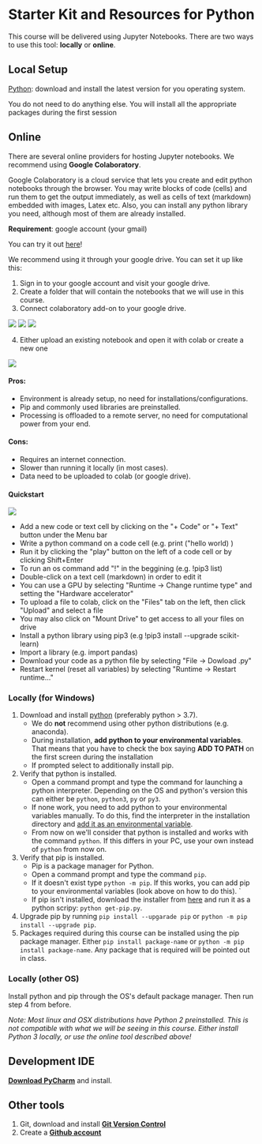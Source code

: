 # Starter Kit and Resources for Python

This course will be delivered using Jupyter Notebooks. There are two ways to use this tool: **locally** or **online**. 


## Local Setup
[Python]("https://www.python.org/"): download and install the latest version for you operating system. 

You do not need to do anything else. You will install all the appropriate packages during the first session 

## Online

There are several online providers for hosting Jupyter notebooks. We recommend using **Google Colaboratory**.

Google Colaboratory is a cloud service that lets you create and edit python notebooks through the browser. You may write blocks of code (cells) and run them to get the output immediately, as well as cells of text (markdown) embedded with images, Latex etc. Also, you can install any python library you need, although most of them are already installed.

**Requirement**: google account (your gmail)

You can try it out [here](https://colab.research.google.com/notebooks/intro.ipynb)!

We recommend using it through your google drive. You can set it up like this:

1. Sign in to your google account and visit your google drive.
2. Create a folder that will contain the notebooks that we will use in this course.
3. Connect colaboratory add-on to your google drive.

![](images/step1c.png)
![](images/step2c.png)
![](images/step3c.png)

4. Either upload an existing notebook and open it with colab or create a new one

![](images/step4c.png)

#### Pros:
- Environment is already setup, no need for installations/configurations.
- Pip and commonly used libraries are preinstalled.
- Processing is offloaded to a remote server, no need for computational power from your end.

#### Cons:
- Requires an internet connection.
- Slower than running it locally (in most cases).
- Data need to be uploaded to colab (or google drive).

#### Quickstart

![](images/step5c.png)

- Add a new code or text cell by clicking on the "+ Code" or "+ Text" button under the Menu bar
- Write a python command on a code cell (e.g. print ("hello world) )
- Run it by clicking the "play" button on the left of a code cell or by clicking Shift+Enter 
- To run an os command add "!" in the beggining (e.g. !pip3 list)
- Double-click on a text cell (markdown) in order to edit it
- You can use a GPU by selecting "Runtime -> Change runtime type" and setting the "Hardware accelerator"
- To upload a file to colab, click on the "Files" tab on the left, then click "Upload" and select a file
- You may also click on "Mount Drive" to get access to all your files on drive
- Install a python library using pip3 (e.g !pip3 install --upgrade scikit-learn)
- Import a library (e.g. import pandas)
- Download your code as a python file by selecting "File -> Dowload .py"
- Restart kernel (reset all variables) by selecting "Runtime -> Restart runtime..."

### Locally (for Windows)

1. Download and install [python](https://www.python.org/downloads/) (preferably python > 3.7). 
    - We do **not** recommend using other python distributions (e.g. anaconda). 
    - During installation, **add python to your environmental variables**. That means that you have to check the box saying **ADD TO PATH** on the first screen during the installation
    - If prompted select to additionally install pip.  
2. Verify that python is installed.
    - Open a command prompt and type the command for launching a python interpreter. Depending on the OS and python's version this can either be `python`, `python3`, `py` or `py3`.
    - If none work, you need to add python to your environmental variables manually. To do this, find the interpreter in the installation directory and [add it as an environmental variable](https://www.computerhope.com/issues/ch000549.htm).
    - From now on we'll consider that python is installed and works with the command `python`. If this differs in your PC, use your own instead of `python` from now on.
3. Verify that pip is installed.
    - Pip is a package manager for Python.
    - Open a command prompt and type the command `pip`.
    - If it doesn't exist type `python -m pip`. If this works, you can add pip to your environmental variables (look above on how to do this). `
    - If pip isn't installed, download the installer from [here](https://bootstrap.pypa.io/get-pip.py) and run it as a python scripy: `python get-pip.py`.
4. Upgrade pip by running `pip install --upgarade pip` or `python -m pip install --upgrade pip`.
5. Packages required during this course can be installed using the pip package manager. Either `pip install package-name` or `python -m pip install package-name`. Any package that is required will be pointed out in class.

### Locally (other OS)

Install python and pip through the OS's default package manager. Then run step 4 from before.

*Note: Most linux and OSX distributions have Python 2 preinstalled. This is not compatible with what we will be seeing in this course. Either install Python 3 locally, or use the online tool described above!* 


## Development IDE
**[Download PyCharm](https://www.jetbrains.com/pycharm/)** and install.

## Other tools
1. Git, download and install **[Git Version Control](https://git-scm.com/downloads)**
2. Create a **[Github account](https://github.com/join)**

